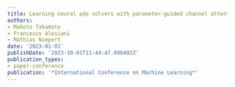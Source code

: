 ```yaml
---
title: Learning neural pde solvers with parameter-guided channel attention
authors:
- Makoto Takamoto
- Francesco Alesiani
- Mathias Niepert
date: '2023-01-01'
publishDate: '2023-10-01T11:44:47.898492Z'
publication_types:
- paper-conference
publication: '*International Conference on Machine Learning*'
---
```

